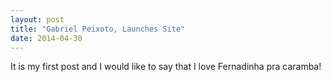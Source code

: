 ```yaml
---
layout: post
title: "Gabriel Peixoto, Launches Site"
date: 2014-04-30
---
```


It is my first post and I would like to say that I love Fernadinha pra caramba!
